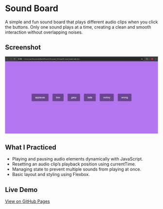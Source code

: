 # Sound Board

A simple and fun sound board that plays different audio clips when you click the buttons. Only one sound plays at a time, creating a clean and smooth interaction without overlapping noises.

## Screenshot

![Image of the Sound Board](images/screenshot.png)

## What I Practiced

- Playing and pausing audio elements dynamically with JavaScript.
- Resetting an audio clip’s playback position using currentTime.
- Managing state to prevent multiple sounds from playing at once.
- Basic layout and styling using Flexbox.

## Live Demo

[View on GitHub Pages](https://augusta08.github.io/50-projects-50-days/09-sound-board)
